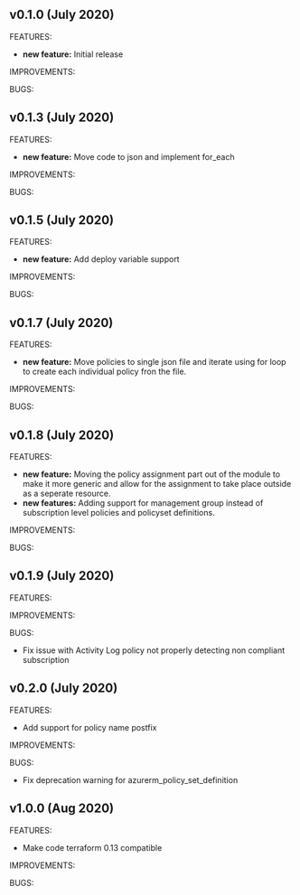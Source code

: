 ## v0.1.0 (July 2020)

FEATURES: 
* **new feature:**  Initial release

IMPROVEMENTS:

BUGS:

## v0.1.3 (July 2020)

FEATURES: 
* **new feature:**  Move code to json and implement for_each

IMPROVEMENTS:

BUGS:

## v0.1.5 (July 2020)

FEATURES: 
* **new feature:**  Add deploy variable support

IMPROVEMENTS:

BUGS:

## v0.1.7 (July 2020)

FEATURES: 
* **new feature:**  Move policies to single json file and iterate using for loop to create each individual policy fron the file.

IMPROVEMENTS:

BUGS:

## v0.1.8 (July 2020)

FEATURES: 
* **new feature:**  Moving the policy assignment part out of the module to make it more generic and allow for the assignment to take place outside as a seperate resource.
* **new features:** Adding support for management group instead of subscription level policies and policyset definitions.

IMPROVEMENTS:

BUGS:

## v0.1.9 (July 2020)

FEATURES: 

IMPROVEMENTS:

BUGS:

* Fix issue with Activity Log policy not properly detecting non compliant subscription

## v0.2.0 (July 2020)

FEATURES: 

* Add support for policy name postfix

IMPROVEMENTS:

BUGS:

* Fix deprecation warning for azurerm_policy_set_definition

## v1.0.0 (Aug 2020)

FEATURES: 

* Make code terraform 0.13 compatible

IMPROVEMENTS:

BUGS:
